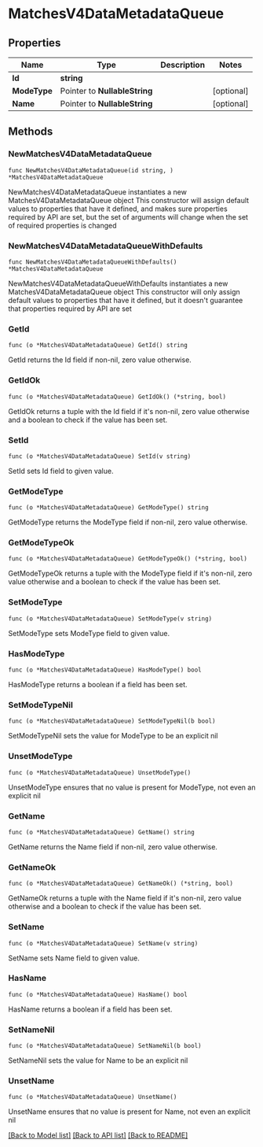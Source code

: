 # MatchesV4DataMetadataQueue

## Properties

Name | Type | Description | Notes
------------ | ------------- | ------------- | -------------
**Id** | **string** |  | 
**ModeType** | Pointer to **NullableString** |  | [optional] 
**Name** | Pointer to **NullableString** |  | [optional] 

## Methods

### NewMatchesV4DataMetadataQueue

`func NewMatchesV4DataMetadataQueue(id string, ) *MatchesV4DataMetadataQueue`

NewMatchesV4DataMetadataQueue instantiates a new MatchesV4DataMetadataQueue object
This constructor will assign default values to properties that have it defined,
and makes sure properties required by API are set, but the set of arguments
will change when the set of required properties is changed

### NewMatchesV4DataMetadataQueueWithDefaults

`func NewMatchesV4DataMetadataQueueWithDefaults() *MatchesV4DataMetadataQueue`

NewMatchesV4DataMetadataQueueWithDefaults instantiates a new MatchesV4DataMetadataQueue object
This constructor will only assign default values to properties that have it defined,
but it doesn't guarantee that properties required by API are set

### GetId

`func (o *MatchesV4DataMetadataQueue) GetId() string`

GetId returns the Id field if non-nil, zero value otherwise.

### GetIdOk

`func (o *MatchesV4DataMetadataQueue) GetIdOk() (*string, bool)`

GetIdOk returns a tuple with the Id field if it's non-nil, zero value otherwise
and a boolean to check if the value has been set.

### SetId

`func (o *MatchesV4DataMetadataQueue) SetId(v string)`

SetId sets Id field to given value.


### GetModeType

`func (o *MatchesV4DataMetadataQueue) GetModeType() string`

GetModeType returns the ModeType field if non-nil, zero value otherwise.

### GetModeTypeOk

`func (o *MatchesV4DataMetadataQueue) GetModeTypeOk() (*string, bool)`

GetModeTypeOk returns a tuple with the ModeType field if it's non-nil, zero value otherwise
and a boolean to check if the value has been set.

### SetModeType

`func (o *MatchesV4DataMetadataQueue) SetModeType(v string)`

SetModeType sets ModeType field to given value.

### HasModeType

`func (o *MatchesV4DataMetadataQueue) HasModeType() bool`

HasModeType returns a boolean if a field has been set.

### SetModeTypeNil

`func (o *MatchesV4DataMetadataQueue) SetModeTypeNil(b bool)`

 SetModeTypeNil sets the value for ModeType to be an explicit nil

### UnsetModeType
`func (o *MatchesV4DataMetadataQueue) UnsetModeType()`

UnsetModeType ensures that no value is present for ModeType, not even an explicit nil
### GetName

`func (o *MatchesV4DataMetadataQueue) GetName() string`

GetName returns the Name field if non-nil, zero value otherwise.

### GetNameOk

`func (o *MatchesV4DataMetadataQueue) GetNameOk() (*string, bool)`

GetNameOk returns a tuple with the Name field if it's non-nil, zero value otherwise
and a boolean to check if the value has been set.

### SetName

`func (o *MatchesV4DataMetadataQueue) SetName(v string)`

SetName sets Name field to given value.

### HasName

`func (o *MatchesV4DataMetadataQueue) HasName() bool`

HasName returns a boolean if a field has been set.

### SetNameNil

`func (o *MatchesV4DataMetadataQueue) SetNameNil(b bool)`

 SetNameNil sets the value for Name to be an explicit nil

### UnsetName
`func (o *MatchesV4DataMetadataQueue) UnsetName()`

UnsetName ensures that no value is present for Name, not even an explicit nil

[[Back to Model list]](../README.md#documentation-for-models) [[Back to API list]](../README.md#documentation-for-api-endpoints) [[Back to README]](../README.md)


